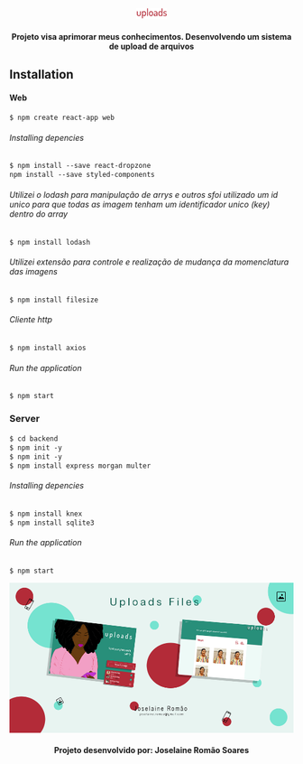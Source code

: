 <p align="center">
  <img  src="https://github.com/joselainejrs/upload-files/blob/master/web/src/assets/uploads.png" alt="Imagem">
</p>

<h4 align="center">
Projeto visa aprimorar meus conhecimentos. Desenvolvendo um sistema de upload de arquivos
</h4>

## Installation

#### Web
```
$ npm create react-app web 
```
###### Installing depencies

```
$ npm install --save react-dropzone     
npm install --save styled-components 
```

###### Utilizei o lodash para manipulação de arrys e outros sfoi utilizado um id unico para que todas as imagem tenham um identificador unico (key) dentro do array

```
$ npm install lodash
```

###### Utilizei extensão para controle e realização de mudança da momenclatura das imagens 
```
$ npm install filesize
```

###### Cliente http
```
$ npm install axios
```

######  Run the application
```
$ npm start
```

### Server
```
$ cd backend 
$ npm init -y
$ npm init -y
$ npm install express morgan multer

```
######  Installing depencies

```
$ npm install knex
$ npm install sqlite3
```
######  Run the application 
```
$ npm start 
```

![Imagem](https://github.com/joselainejrs/upload-files/blob/master/web/src/assets/divulga%C3%A7%C3%A3o.png)

<h4 align="center">
Projeto desenvolvido por: Joselaine Romão Soares
</h4>




